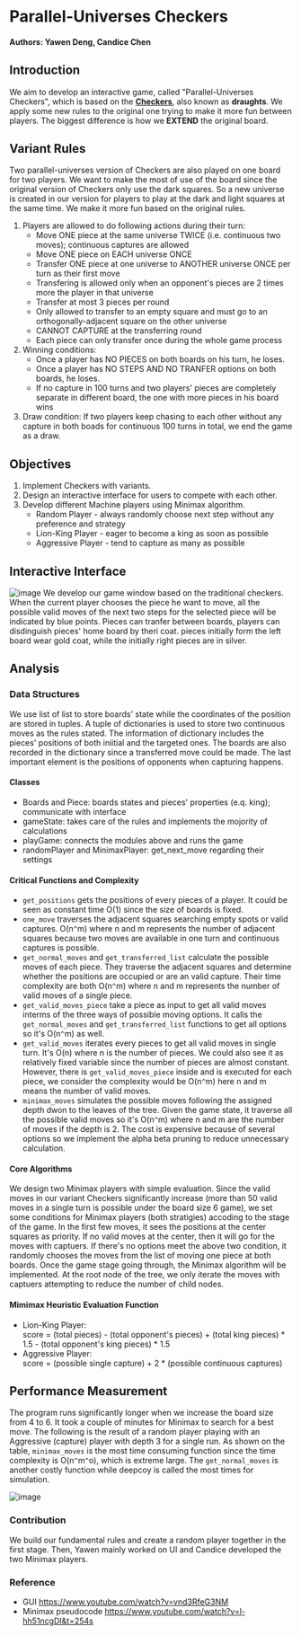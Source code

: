 # Parallel-Universes Checkers

#### Authors: Yawen Deng, Candice Chen

## Introduction

We aim to develop an interactive game, called "Parallel-Universes Checkers", which is based on the [**Checkers**](https://en.wikipedia.org/wiki/Checkers#:~:text=Checkers%20(American%20English)%2C%20also,Checkers%20is%20developed%20from%20alquerque), also known as **draughts**. We apply some new rules to the original one trying to make it more fun between players. The biggest difference is how we **EXTEND** the original board.

## Variant Rules

Two parallel-universes version of Checkers are also played on one board for two players. We want to make the most of use of the board since the original
    version of Checkers only use the dark squares. So a new universe is created in our version for players to play at the dark and
    light squares at the same time. We make it more fun based on the original rules.


1. Players are allowed to do following actions during their turn:
    * Move ONE piece at the same universe TWICE (i.e. continuous two moves); continuous captures are allowed
    * Move ONE piece on EACH universe ONCE
    * Transfer ONE piece at one universe to ANOTHER universe ONCE per turn as their first move
    * Transfering is allowed only when an opponent's pieces are 2 times more the player in that universe
    * Transfer at most 3 pieces per round
    * Only allowed to transfer to an empty square and must go to an orthogonally-adjacent square on the other universe
    * CANNOT CAPTURE at the transferring round
    * Each piece can only transfer once during the whole game process
2. Winning conditions:
    * Once a player has NO PIECES on both boards on his turn, he loses.
    * Once a player has NO STEPS AND NO TRANFER options on both boards, he loses.
    * If no capture in 100 turns and two players' pieces are completely separate in different board, the one with more pieces in his board wins
3. Draw condition:
    If two players keep chasing to each other without any capture in both boads for continuous 100 turns in total,
    we end the game as a draw.

## Objectives
1. Implement Checkers with variants.
2. Design an interactive interface for users to compete with each other.
3. Develop different Machine players using Minimax algorithm.
   * Random Player - always randomly choose next step without any preference and strategy
   * Lion-King Player - eager to become a king as soon as possible 
   * Aggressive Player - tend to capture as many as possible

## Interactive Interface
![image](https://user-images.githubusercontent.com/89559531/165950259-f9ab7605-9a49-46da-83dd-1650809b0cb6.png)
We develop our game window based on the traditional checkers. When the current player chooses the piece he want to move, all the possible valid moves of the next two steps for the selected piece will be indicated by blue points. Pieces can tranfer between boards, players can disdinguish pieces' home board by theri coat. pieces initially form the left board wear gold coat, while the initially right pieces are in silver.                                                                                                      

## Analysis
### Data Structures

We use list of list to store boards' state while the coordinates of the position are stored in tuples. A tuple of dictionaries is used to store two continuous moves as the rules stated. The information of dictionary includes the pieces' positions of both iniitial and the targeted ones. The boards are also recorded in the dictionary since a transferred move could be made. The last important element is the positions of opponents when capturing happens.

#### Classes
* Boards and Piece: boards states and pieces' properties (e.q. king); communicate with interface
* gameState: takes care of the rules and implements the mojority of calculations
* playGame: connects the modules above and runs the game
* randomPlayer and MinimaxPlayer: get_next_move regarding their settings

#### Critical Functions and Complexity
* `get_positions` gets the positions of every pieces of a player. It could be seen as constant time O(1) since the size of boards is fixed.
* `one_move` traverses the adjacent squares searching empty spots or valid captures. O(n`^`m) where n and m represents the number of adjacent squares because two moves are available in one turn and continuous captures is possible.
* `get_normal_moves` and `get_transferred_list` calculate the possible moves of each piece. They traverse the adjacent squares and determine whether the positions are occupied or are an valid capture. Their time complexity are both O(n`^`m) where n and m represents the number of valid moves of a single piece. 
* `get_valid_moves_piece` take a piece as input to get all valid moves interms of the three ways of possible moving options. It calls the `get_normal_moves` and `get_transferred_list` functions to get all options so it's O(n`^`m) as well.
* `get_valid_moves` iterates every pieces to get all valid moves in single turn. It's O(n) where n is the number of pieces. We could also see it as relatively fixed variable since the number of pieces are almost constant. However, there is `get_valid_moves_piece` inside and is executed for each piece, we consider the complexity would be O(n`^`m) here n and m means the number of valid moves.
* `minimax_moves` simulates the possible moves following the assigned depth dwon to the leaves of the tree. Given the game state, it traverse all the possible valid moves so it's O(n`^`m) where n and m are the number of moves if the depth is 2. The cost is expensive because of several options so we implement the alpha beta pruning to reduce unnecessary calculation. 


#### Core Algorithms
We design two Minimax players with simple evaluation. Since the valid moves in our variant Checkers significantly increase (more than 50 valid moves in a single turn is possible under the board size 6 game), we set some conditions for Minimax players (both stratigies) accoding to the stage of the game. In the first few moves, it sees the positions at the center squares as priority. If no valid moves at the center, then it will go for the moves with captuers. If there's no options meet the above two condition, it randomly chooses the moves from the list of moving one piece at both boards. Once the game stage going through, the Minimax algorithm will be implemented. At the root node of the tree, we only iterate the moves with captuers attempting to reduce the number of child nodes. 


#### Mimimax Heuristic Evaluation Function
* Lion-King Player:  
score = (total pieces) - (total opponent's pieces) + (total king pieces) * 1.5 - (total opponent's king pieces) * 1.5
* Aggressive Player:  
score = (possible single capture) + 2 * (possible continuous captures)

 
 
 
## Performance Measurement
The program runs significantly longer when we increase the board size from 4 to 6. It took a couple of minutes for Minimax to search for a best move. The following is the result of a random player playing with an Aggressive (capture) player with depth 3 for a single run. As shown on the table, `minimax_moves` is the most time consuming function since the time complexity is  O(n`^`m`^`o), which is extreme large. The `get_normal_moves` is another costly function while deepcoy is called the most times for simulation.

 
![image](https://user-images.githubusercontent.com/89559531/167251625-620e0e45-b0ad-4f5a-8c4a-c9be6fe6b495.png)




### Contribution
We build our fundamental rules and create a random player together in the first stage. Then, Yawen mainly worked on UI and Candice developed the two Minimax players. 


### Reference
* GUI https://www.youtube.com/watch?v=vnd3RfeG3NM
* Minimax pseudocode  https://www.youtube.com/watch?v=l-hh51ncgDI&t=254s
